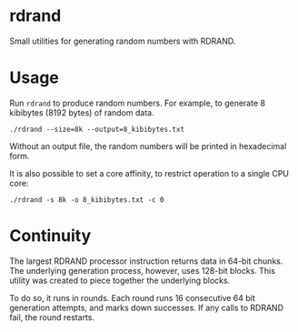 rdrand
======

Small utilities for generating random numbers with RDRAND.


Usage
=====
Run ``rdrand`` to produce random numbers. For example, to generate
8 kibibytes (8192 bytes) of random data.

    ./rdrand --size=8k --output=8_kibibytes.txt

Without an output file, the random numbers will be printed in hexadecimal form.

It is also possible to set a core affinity, to restrict operation to a single
CPU core:

    ./rdrand -s 8k -o 8_kibibytes.txt -c 0

Continuity
=====
The largest RDRAND processor instruction returns data in 64-bit chunks. The
underlying generation process, however, uses 128-bit blocks. This utility was
created to piece together the underlying blocks.

To do so, it runs in rounds. Each round runs 16 consecutive 64 bit generation
attempts, and marks down successes. If any calls to RDRAND fail, the round
restarts.

